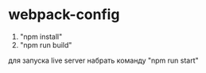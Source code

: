 # webpack-config

1) "npm install"
2) "npm run build"

для запуска live server набрать команду "npm run start"
